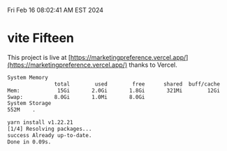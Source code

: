 Fri Feb 16 08:02:41 AM EST 2024

# vite Fifteen


This project is live at [https://marketingpreference.vercel.app/](https://marketingpreference.vercel.app/) thanks to Vercel.

```bash
System Memory
               total        used        free      shared  buff/cache   available
Mem:            15Gi       2.0Gi       1.8Gi       321Mi        12Gi        13Gi
Swap:          8.0Gi       1.0Mi       8.0Gi
System Storage
552M	.
```
```bash
yarn install v1.22.21
[1/4] Resolving packages...
success Already up-to-date.
Done in 0.09s.
```
